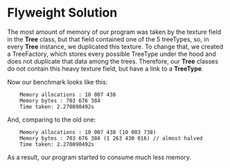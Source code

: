 # Flyweight Solution

The most amount of memory of our program was taken by the texture field in the **Tree** class, but that field contained one of the 5 treeTypes, so, in every **Tree** instance, we duplicated this texture. To change that, we created a TreeFactory, which stores every possible TreeType under the hood and does not duplicate that data among the trees. Therefore, our **Tree** classes do not contain this heavy texture field, but have a link to a **TreeType**. 

Now our benchmark looks like this:
```
    Memory allocations : 10 007 438
    Memory bytes : 703 676 384
    Time taken: 2.270890492s
```

And, comparing to the old one:
```
    Memory allocations : 10 007 438 (10 003 738)
    Memory bytes : 703 676 384 (1 263 430 016) // almost halved
    Time taken: 2.270890492s
```

As a result, our program started to consume much less memory.

